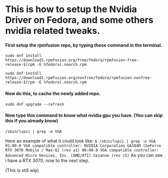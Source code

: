 # This is how to setup the Nvidia Driver on Fedora, and some others nvidia related tweaks.

#### First setup the rpmfusion repo, by typing these command in the terminal.
```
sudo dnf install https://download1.rpmfusion.org/free/fedora/rpmfusion-free-release-$(rpm -E %fedora).noarch.rpm

sudo dnf install https://download1.rpmfusion.org/nonfree/fedora/rpmfusion-nonfree-release-$(rpm -E %fedora).noarch.rpm
```

#### Now do this, to cache the newly added repo.
```
sudo dnf upgrade --refresh
```

#### Now type this command to know what nvidia gpu you have. (You can skip this if you already know)
```
/sbin/lspci | grep -e VGA
```
Here an example of what it could look like:
`$ /sbin/lspci | grep -e VGA
01:00.0 VGA compatible controller: NVIDIA Corporation GA104M [GeForce RTX 3070 Mobile / Max-Q] (rev a1)
06:00.0 VGA compatible controller: Advanced Micro Devices, Inc. [AMD/ATI] Cezanne (rev c5)`
As you can see i have a RTX 3070, now to the next step.

(This is still wip)
